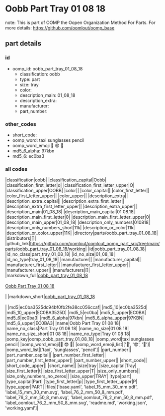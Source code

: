 # Oobb Part Tray 01 08 18  

note: This is part of OOMP the Oopen Organization Method For Parts. For more details: https://github.com/oomlout/oomp_base

##  part details





### id
* oomp_id: oobb_part_tray_01_08_18
  * classification: oobb
  * type: part
  * size: tray
  * color: 
  * description_main: 01_08_18
  * description_extra: 
  * manufacturer: 
  * part_number: 

### other_codes
* short_code: 
* oomp_word: taxi sunglasses pencil
* oomp_word_emoji :taxi: :sunglasses: :pencil:
* md5_6_alpha: 97kbn
* md5_6: ec0ba3

### all codes 
|classification|oobb|
|classification_capital|Oobb|
|classification_first_letter|o|
|classification_first_letter_upper|O|
|classification_upper|OOBB|
|color||
|color_capital||
|color_first_letter||
|color_first_letter_upper||
|color_upper||
|description_extra||
|description_extra_capital||
|description_extra_first_letter||
|description_extra_first_letter_upper||
|description_extra_upper||
|description_main|01_08_18|
|description_main_capital|01 08.18|
|description_main_first_letter|0|
|description_main_first_letter_upper|0|
|description_main_upper|01_08_18|
|description_only_numbers|010818|
|description_only_numbers_short|11k|
|description_or_color|11k|
|description_or_color_upper|11K|
|directory|parts/oobb_part_tray_01_08_18|
|distributors|[]|
|github_link|https://github.com/oomlout/oomlout_oomp_part_src/tree/main/parts/oobb_part_tray_01_08_18/working|
|id|oobb_part_tray_01_08_18|
|id_no_class|part_tray_01_08_18|
|id_no_size|01_08_18|
|id_no_type|tray_01_08_18|
|manufacturer||
|manufacturer_capital||
|manufacturer_first_letter||
|manufacturer_first_letter_upper||
|manufacturer_upper||
|manufacturers|[]|
|markdown_full|[oobb_part_tray_01_08_18](https://github.com/oomlout/oomlout_oomp_part_src/tree/main/parts/oobb_part_tray_01_08_18/working)<br>[](https://github.com/oomlout/oomlout_oomp_part_src/tree/main/parts/oobb_part_tray_01_08_18/working)<br>[Oobb Part Tray 01 08 18](https://github.com/oomlout/oomlout_oomp_part_src/tree/main/parts/oobb_part_tray_01_08_18/working)<br><br>|
|markdown_short|[oobb_part_tray_01_08_18](https://github.com/oomlout/oomlout_oomp_part_src/tree/main/parts/oobb_part_tray_01_08_18/working)<br><br>|
|md5|ec0ba3525dc94bf0fb2fe38cc056ccaf|
|md5_10|ec0ba3525d|
|md5_10_upper|EC0BA3525D|
|md5_5|ec0ba|
|md5_5_upper|EC0BA|
|md5_6|ec0ba3|
|md5_6_alpha|97kbn|
|md5_6_alpha_upper|97KBN|
|md5_6_upper|EC0BA3|
|name|Oobb Part Tray 01 08 18|
|name_no_class|Part Tray 01 08 18|
|name_no_size|01 08 18|
|name_no_size_short|01 08 18|
|name_no_type|Tray 01 08 18|
|oomp_key|oomp_oobb_part_tray_01_08_18|
|oomp_word|taxi sunglasses pencil|
|oomp_word_emoji|:taxi: :sunglasses: :pencil:|
|oomp_word_emoji_list|[':taxi:', ':sunglasses:', ':pencil:']|
|oomp_word_list|['taxi', 'sunglasses', 'pencil']|
|part_number||
|part_number_capital||
|part_number_first_letter||
|part_number_first_letter_upper||
|part_number_upper||
|short_code||
|short_code_upper||
|short_name||
|size|tray|
|size_capital|Tray|
|size_first_letter|t|
|size_first_letter_upper|T|
|size_only_numbers||
|size_only_numbers_no_zeros||
|size_upper|TRAY|
|type|part|
|type_capital|Part|
|type_first_letter|p|
|type_first_letter_upper|P|
|type_upper|PART|
|files|['base.yaml', 'label_15_mm_30_mm.pdf', 'label_15_mm_30_mm.svg', 'label_76_2_mm_50_8_mm.pdf', 'label_76_2_mm_50_8_mm.svg', 'label_oomlout_76_2_mm_50_8_mm.pdf', 'label_oomlout_76_2_mm_50_8_mm.svg', 'readme.md', 'working.json', 'working.yaml']|
